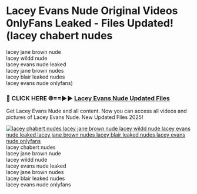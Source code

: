 # Lacey Evans Nude Original Videos 0nlyFans Leaked - Files Updated! (lacey chabert nudes<br>
lacey jane brown nude<br>
lacey wildd nude<br>
lacey evans nude leaked<br>
lacey jane brown nudes<br>
lacey blair leaked nudes<br>
lacey evans nude onlyfans)

<h3>🔴 CLICK HERE 🌐==►► <a href="https://tinyurl.com/2p9ay9w9" rel="nofollow">Lacey Evans Nude Updated Files</a></h3>

Get Lacey Evans Nude and all content. Now you can access all videos and pictures of Lacey Evans Nude. New Updated Files 2025!

[![lacey chabert nudes<br>
lacey jane brown nude<br>
lacey wildd nude<br>
lacey evans nude leaked<br>
lacey jane brown nudes<br>
lacey blair leaked nudes<br>
lacey evans nude onlyfans](https://i.imgur.com/KQgVmj3.gif)](https://tinyurl.com/2p9ay9w9)
lacey chabert nudes<br>
lacey jane brown nude<br>
lacey wildd nude<br>
lacey evans nude leaked<br>
lacey jane brown nudes<br>
lacey blair leaked nudes<br>
lacey evans nude onlyfans